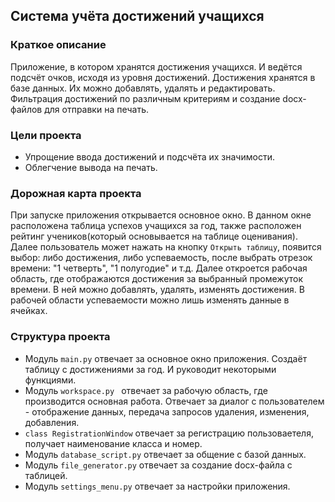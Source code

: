 ## Система учёта достижений учащихся
### Краткое описание
Приложение, в котором хранятся достижения учащихся. И ведётся подсчёт 
очков, исходя из уровня достижений. Достижения хранятся в базе данных. 
Их можно добавлять, удалять и редактировать. Фильтрация достижений по
различным критериям и создание docx-файлов для отправки на печать.
### Цели проекта
- Упрощение ввода достижений и подсчёта их значимости.
- Облегчение вывода на печать.
### Дорожная карта проекта
При запуске приложения открывается основное окно. В данном окне 
расположена таблица успехов учащихся за год, также расположен рейтинг
учеников(который основывается на таблице оценивания). Далее пользователь 
может нажать на кнопку `Открыть таблицу`, появится выбор: либо 
достижения, либо успеваемость, после выбрать отрезок времени: 
"1 четверть", "1 полугодие" и т.д. Далее откроется рабочая область, где
отображаются достижения за выбранный промежуток времени. В ней можно 
добавлять, удалять, изменять достижения. В рабочей области успеваемости
можно лишь изменять данные в ячейках.
### Структура проекта
- Модуль `main.py` отвечает за основное окно приложения. 
Создаёт таблицу с достижениями за год. И руководит некоторыми функциями.
- Модуль `workspace.py ` отвечает за рабочую область, где производится 
основная работа. Отвечает за диалог с пользователем - отображение данных,
передача запросов удаления, изменения, добавления.
- `class RegistrationWindow` отвечает за регистрацию пользоваетеля, 
получает наименование класса и номер.
- Модуль `database_script.py` отвечает за общение с базой данных.
- Модуль `file_generator.py` отвечает за создание docx-файла с таблицей.
- Модуль `settings_menu.py` отвечает за настройки приложения.